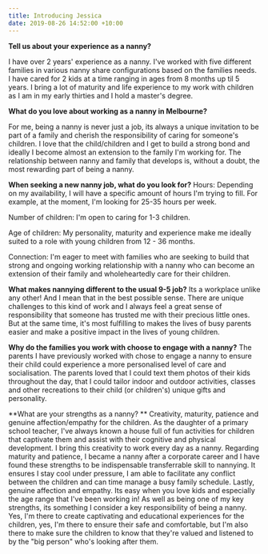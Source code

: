 ```yaml
---
title: Introducing Jessica
date: 2019-08-26 14:52:00 +10:00
---
```


**Tell us about your experience as a nanny?**

I have over 2 years' experience as a nanny. I've worked with five different families in various nanny share configurations based on the families needs. I have cared for 2 kids at a time ranging in ages from 8 months up til 5 years. I bring a lot of maturity and life experience to my work with children as I am in my early thirties and I hold a master's degree. 

**What do you love about working as a nanny in Melbourne?**

For me, being a nanny is never just a job, its always a unique invitation to be part of a family and cherish the responsibility of caring for someone's children. I love that the child/children and I get to build a strong bond and ideally I become almost an extension to the family I'm working for. The relationship between nanny and family that develops is, without a doubt, the most rewarding part of being a nanny. 


**When seeking a new nanny job, what do you look for?**
Hours: Depending on my availability, I will have a specific amount of hours I'm trying to fill. For example, at the moment, I'm looking for 25-35 hours per week. 

Number of children: I'm open to caring for 1-3 children. 

Age of children: My personality, maturity and experience make me ideally suited to a role with young children from 12 - 36 months. 

Connection: I'm eager to meet with families who are seeking to build that strong and ongoing working relationship with a nanny who can become an extension of their family and wholeheartedly care for their children.


**What makes nannying different to the usual 9-5 job?** 
Its a workplace unlike any other! And I mean that in the best possible sense. There are unique challenges to this kind of work and I always feel a great sense of responsibility that someone has trusted me with their precious little ones. But at the same time, it's most fulfilling to makes the lives of busy parents easier and make a positive impact in the lives of young children. 


**Why do the families you work with choose to engage with a nanny?**
The parents I have previously worked with chose to engage a nanny to ensure their child could experience a more personalised level of care and socialisation. The parents loved that I could text them photos of their kids throughout the day, that I could tailor indoor and outdoor activities, classes and other recreations to their child (or children's) unique gifts and personality. 


**What are your strengths as a nanny? **
Creativity, maturity, patience and genuine affection/empathy for the children. As the daughter of a primary school teacher, I've always known a house full of fun activities for children that captivate them and assist with their cognitive and physical development. I bring this creativity to work every day as a nanny.  Regarding maturity and patience, I became a nanny after a corporate career and I have found these strengths to be indispensable transferrable skill to nannying. It ensures I stay cool under pressure, I am able to facilitate any conflict between the children and can time manage a busy family schedule. Lastly, genuine affection and empathy. Its easy when you love kids and especially the age range that I've been working in! As well as being one of my key strengths, its something I consider a key responsibility of being a nanny. Yes, I'm there to create captivating and educational experiences for the children, yes, I'm there to ensure their safe and comfortable, but I'm also there to make sure the children to know that they're valued and listened to by the "big person" who's looking after them. 